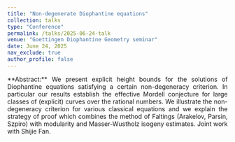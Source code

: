 ```yaml
---
title: "Non-degenerate Diophantine equations"
collection: talks
type: "Conference"
permalink: /talks/2025-06-24-talk
venue: "Goettingen Diophantine Geometry seminar"
date: June 24, 2025
nav_exclude: true
author_profile: false
---
```

<div style="text-align: justify !important; text-justify: inter-word;" markdown="1">
**Abstract:** We present explicit height bounds for the solutions of Diophantine equations satisfying a certain non-degeneracy criterion. In particular our results establish the effective Mordell conjecture for large classes of (explicit) curves over the rational numbers. We illustrate the non-degeneracy criterion for various classical equations and we explain the strategy of proof which combines the method of Faltings (Arakelov, Parsin, Szpiro) with modularity and Masser-Wustholz isogeny estimates. Joint work with Shijie Fan.

